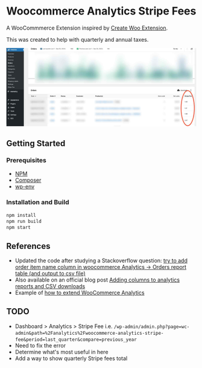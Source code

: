 # Woocommerce Analytics Stripe Fees

A WooCommmerce Extension inspired by [Create Woo Extension](https://github.com/woocommerce/woocommerce/blob/trunk/packages/js/create-woo-extension/README.md).

This was created to help with quarterly and annual taxes.

![Stripe Fees column in Analytics > Orders](stripe-fees.jpg)

## Getting Started

### Prerequisites

-   [NPM](https://www.npmjs.com/)
-   [Composer](https://getcomposer.org/download/)
-   [wp-env](https://developer.wordpress.org/block-editor/reference-guides/packages/packages-env/)

### Installation and Build

```
npm install
npm run build
npm start
```

## References

* Updated the code after studying a Stackoverflow question: [try to add order item name column in woocommerce Analytics -> Orders report table (and output to csv file)](https://stackoverflow.com/questions/69560032/try-to-add-order-item-name-column-in-woocommerce-analytics-orders-report-tabl)
* Also available on an official blog post [Adding columns to analytics reports and CSV downloads](https://developer.woocommerce.com/2021/02/04/adding-columns-to-analytics-reports-and-csv-downloads/)
* Example of [how to extend WooCommerce Analytics](https://developer.woocommerce.com/docs/how-to-extend-woocommerce-analytics-reports/)

## TODO

* Dashboard > Analytics > Stripe Fee i.e. `/wp-admin/admin.php?page=wc-admin&path=%2Fanalytics%2Fwoocommerce-analytics-stripe-fee&period=last_quarter&compare=previous_year`
* Need to fix the error
* Determine what's most useful in here
* Add a way to show quarterly Stripe fees total
